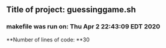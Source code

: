 ## Title of project: guessinggame.sh
### makefile was run on: Thu Apr  2 22:43:09 EDT 2020
**Number of lines of code: **30
